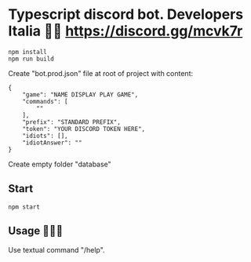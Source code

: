 # Typescript discord bot. Developers Italia 🤖🤘 https://discord.gg/mcvk7r
```
npm install
npm run build
```
Create "bot.prod.json" file at root of project with content:
```
{
    "game": "NAME DISPLAY PLAY GAME",
    "commands": [
        ""
    ],
    "prefix": "STANDARD PREFIX",
    "token": "YOUR DISCORD TOKEN HERE",
    "idiots": [],
    "idiotAnswer": ""
}
```

Create empty folder "database"

## Start
```
npm start
```

## Usage 🐱‍🏍🤖
Use textual command "/help".
